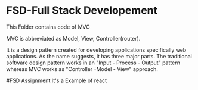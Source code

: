 
# FSD-Full Stack Developement
This Folder contains code of MVC

MVC is abbreviated as Model, View, Controller(router).

It is a design pattern created for developing applications specifically web applications. As the name suggests, it has three major parts. The traditional software design pattern works in an "Input - Process - Output" pattern whereas MVC works as "Controller -Model - View" approach. 

#FSD Assignment 
It's a Example of react
